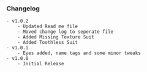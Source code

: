 ### Changelog
	- v1.0.2
		- Updated Read me file
		- Moved change log to seperate file
		- Added Missing Texture Suit
		- Added Toothless Suit
	- v1.0.1
		- Eyes added, name tags and some minor tweaks
	- v1.0.0
		- Initial Release
    
